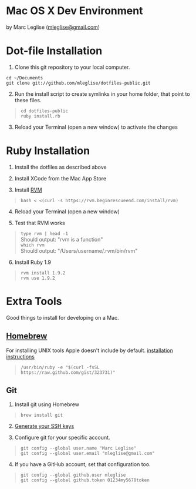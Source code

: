 Mac OS X Dev Environment
========================
by Marc Leglise (mleglise@gmail.com)

Dot-file Installation
=====================

1. Clone this git repository to your local computer.
```
cd ~/Documents
git clone git://github.com/mleglise/dotfiles-public.git
```

2. Run the install script to create symlinks in your home folder, that point to these files.  
> `cd dotfiles-public`  
> `ruby install.rb`

3. Reload your Terminal (open a new window) to activate the changes


Ruby Installation
=================

1. Install the dotfiles as described above

2. Install XCode from the Mac App Store

3. Install [RVM](https://rvm.beginrescueend.com/)  
> `bash < <(curl -s https://rvm.beginrescueend.com/install/rvm)`

4. Reload your Terminal (open a new window)

5. Test that RVM works  
> `type rvm | head -1`  
> Should output: "rvm is a function"  
> `which rvm`  
> Should output: "/Users/username/.rvm/bin/rvm"

6. Install Ruby 1.9  
> `rvm install 1.9.2`  
> `rvm use 1.9.2`

Extra Tools
===========

Good things to install for developing on a Mac.

## [Homebrew](http://mxcl.github.com/homebrew/) ##

For installing UNIX tools Apple doesn't include by default.
[installation instructions](https://github.com/mxcl/homebrew/wiki/installation)

> `/usr/bin/ruby -e "$(curl -fsSL https://raw.github.com/gist/323731)"`


## Git ##

1. Install git using Homebrew
> `brew install git`

2. [Generate your SSH keys](http://help.github.com/mac-set-up-git/)

3. Configure git for your specific account.
> `git config --global user.name "Marc Leglise"`  
> `git config --global user.email "mleglise@gmail.com"`

4. If you have a GitHub account, set that configuration too.
> `git config --global github.user mleglise`  
> `git config --global github.token 01234my5678token`  
